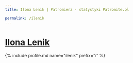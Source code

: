 ```yaml
---
title: Ilona Lenik | Patromierz - statystyki Patronite.pl

permalink: /ilenik
---
```


# [Ilona Lenik](https://patronite.pl/ilenik)

{% include profile.md name="ilenik" prefix="i" %}
